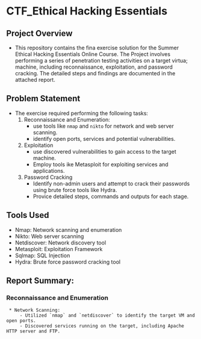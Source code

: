 # CTF_Ethical Hacking Essentials

## Project Overview
* This repository contains the fina exercise solution for the Summer Ethical Hacking Essentials Online Course. The Project involves performing a series of penetration testing activities on a target virtua; machine, including reconnaissance, exploitation, and password cracking. The detailed steps and findings are documented in the attached report.

## Problem Statement
* The exercise required performing the following tasks:
  1. Reconnaissance and Enumeration:
     - use tools like `nmap` and `nikto` for network and web server scanning.
     - identify open ports, services and potential vulnerabilities.
  2. Exploitation
     - use discovered vulnerabilities to gain access to the target machine.
     - Employ tools ike Metasploit for exploiting services and applications.
  3. Password Cracking
     - Identify non-admin users and attempt to crack their passwords using brute force tools like Hydra.
     - Provice detailed steps, commands and outputs for each stage.

## Tools Used 
* Nmap: Network scanning and enumeration
* Nikto: Web server scanning
* Netdiscover: Network discovery tool
* Metasploit: Exploitation Framework
* Sqlmap: SQL Injection
* Hydra: Brute force password cracking tool

## Report Summary:
### Reconnaissance and Enumeration
     * Network Scanning:
         - Utilized `nmap` and `netdiscover` to identify the target VM and open ports.
         - Discovered services running on the target, including Apache HTTP server and FTP.
     




